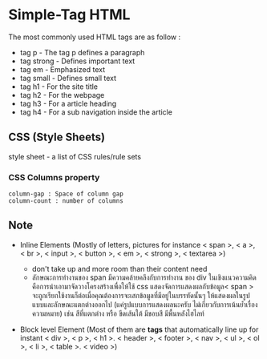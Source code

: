 # Simple-Tag HTML
The most commonly used HTML tags are as follow :

- tag p  - The tag p defines a paragraph 
- tag strong - Defines important text 
- tag em - Emphasized text 
- tag small - Defines small text 
- tag h1 - For the site title 
- tag h2 - For the webpage 
- tag h3 - For a article heading 
- tag h4 - For a sub navigation inside the article 

## CSS (Style Sheets)
style sheet - a list of CSS rules/rule sets
### CSS Columns property
```
column-gap : Space of column gap
column-count : number of columns  
```

## Note
 - Inline Elements (Mostly of letters, pictures for instance < span >, < a >, < br >, < input >, < button >, < em >, < strong >, < textarea >)
    - don't take up and more room than their content need 
    - ลักษณะการทำงานของ span มีความคล้ายคลึงกับการทำงาน ของ div ในเชิงแนวความคิด คือการนำเอามาจัดวางโครงสร้างเพื่อให้ใช้ css แสดงจัดการแสดงผลกับข้อมูล< span > จะถูกเรียกใช้งานก็ต่อเมื่อคุณต้องการจะเสกข้อมูลที่มีอยู่ในบรรทัดนั้นๆ ให้แสดงผลในรูปแบบและลักษณะแตกต่างออกไป (แค่รูปแบบการแสดงผลนะครับ ไม่เกี่ยวกับการเน้นย้ำเรื่องความหมาย) เช่น สีที่แตกต่าง หรือ ขีดเส้นใต้ มีขอบสี มีพื้นหลังไฮไลท์

- Block level Element (Most of them are __tags__ that automatically line up for instant  < div >, < p >, < h1 >. < header >, < footer >, < nav >, < ul >, < ol >, < li >, < table >. < video >)